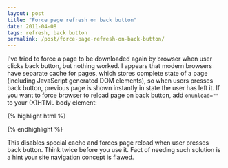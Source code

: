 ```yaml
---
layout: post
title: "Force page refresh on back button"
date: 2011-04-08
tags: refresh, back button
permalink: /post/force-page-refresh-on-back-button/
---
```

I've tried to force a page to be downloaded again by browser when user clicks back button, but nothing worked. I appears that modern browsers have separate cache for pages, which stores complete state of a page (including JavaScript generated DOM elements), so when users presses back button, previous page is shown instantly in state the user has left it. If you want to force browser to reload page on back button, add `onunload=""` to your (X)HTML body element:

{% highlight html %}
<body onunload="">
{% endhighlight %}

This disables special cache and forces page reload when user presses back button. Think twice before you use it. Fact of needing such solution is a hint your site navigation concept is flawed.
